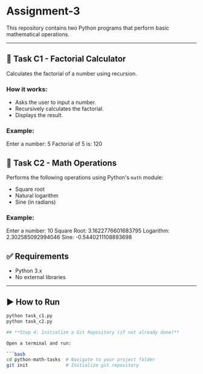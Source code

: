# Assignment-3
This repository contains two Python programs that perform basic mathematical operations.

---

## 📌 Task C1 - Factorial Calculator

Calculates the factorial of a number using recursion.

### How it works:
- Asks the user to input a number.
- Recursively calculates the factorial.
- Displays the result.

### Example:
Enter a number: 5
Factorial of 5 is: 120

## 📌 Task C2 - Math Operations

Performs the following operations using Python's `math` module:
- Square root
- Natural logarithm
- Sine (in radians)

### Example:
Enter a number: 10
Square Root: 3.1622776601683795
Logarithm: 2.302585092994046
Sine: -0.5440211108893698

## ✅ Requirements

- Python 3.x
- No external libraries

---

## ▶️ How to Run

```bash
python task_c1.py
python task_c2.py

## **Step 4: Initialize a Git Repository (if not already done)**

Open a terminal and run:

```bash
cd python-math-tasks  # Navigate to your project folder
git init              # Initialize git repository
